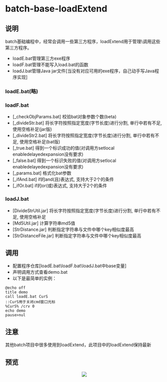 # batch-base-loadExtend


## 说明
batch基础编程中，经常会调用一些第三方程序，loadExtend用于管理\调用这些第三方程序。
* loadE.bat管理第三方exe程序
* loadF.bat管理不能写入load.bat的函数
* loadJ.bat管理Java jar文件[当没有对应可用的exe程序，自己动手写Java程序实现]



### loadE.bat(略)
### loadF.bat
* [_checkObjParams.bat] 校验bat对象参数个数(beta)
* [_divideStr.bat] 将长字符按照指定宽度(字节长度)进行分割, 单行中若有不足, 使用空格补足(jar版)
* [_divideStr2.bat] 将长字符按照指定宽度(字节长度)进行分割, 单行中若有不足, 使用空格补足(bat版)
* [_true.bat] 得到一个标识成功的值(对调用方setlocal enabledelayedexpansion没有要求)
* [_false.bat] 得到一个标识失败的值(对调用方setlocal enabledelayedexpansion没有要求)
* [_params.bat] 格式化bat参数
* [_ifAnd.bat] if的and(且)表达式, 支持大于2个的条件
* [_ifOr.bat] if的or(或)表达式, 支持大于2个的条件


### loadJ.bat
* [DivideStrUtil.jar] 将长字符按照指定宽度(字节长度)进行分割, 单行中若有不足, 使用空格补足
* [Md5Util.jar] 计算字符串md5值
* [StrDistance.jar] 判断指定字符串与文件中哪个key相似度最高
* [StrDistanceFile.jar] 判断指定字符串与文件中哪个key相似度最高




## 调用
* 配置程序仓库[loadE.bat\loadF.bat\loadJ.bat中base变量]
* 声明调用方式查看demo.bat
* 以下是最简单的实例：
```batch
@echo off
title demo
call loadE.bat CurS
::CurS用于关闭cmd窗口光标
%CurS% /crv 0
echo demo
pause>nul
```


## 注意
其他batch项目中很多使用到loadExtend，此项目中的loadExtend保持最新


## 预览
<div align=center><img src="https://github.com/bjc5233/batch-base-loadExtend/raw/master/resources/demo.png"/></div>
